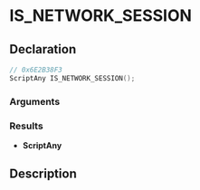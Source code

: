 # IS_NETWORK_SESSION

## Declaration
```cpp
// 0x6E2B38F3
ScriptAny IS_NETWORK_SESSION();
```

### Arguments

### Results
- **ScriptAny**

## Description
